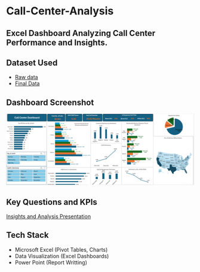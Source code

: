 # Call-Center-Analysis
## Excel Dashboard Analyzing Call Center Performance and Insights.

## Dataset Used
- <a href = "https://github.com/MuguroNgugi/Call-Center-Analysis/blob/main/Call%20Center%20Raw%20Data.csv"> Raw data </a>
- <a href = "https://github.com/MuguroNgugi/Call-Center-Analysis/blob/main/Call%20Center.xlsx"> Final Data </a>

## Dashboard Screenshot
<a href = "https://github.com/MuguroNgugi/Call-Center-Analysis/blob/main/New%20Screenshot.png"> </A>
<img src="New Screenshot.png" alt="Dashboard Screenshot" width="1500"/>

## Key Questions and KPIs
<a href = "https://github.com/MuguroNgugi/Call-Center-Analysis/blob/main/Call%20Center%20Analysis.pptx"> Insights and Analysis Presentation </a>

## Tech Stack
* Microsoft Excel (Pivot Tables, Charts)
* Data Visualization (Excel Dashboards)
* Power Point (Report Writting)


